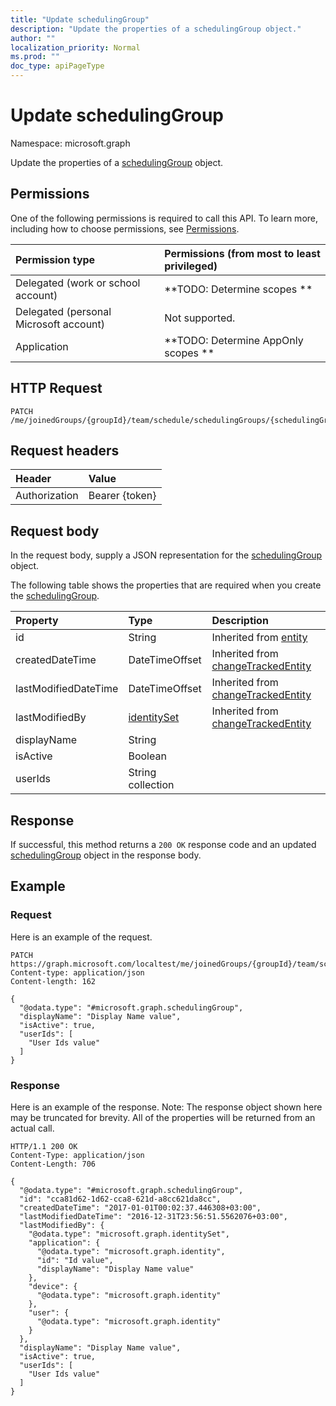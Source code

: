 ```yaml
---
title: "Update schedulingGroup"
description: "Update the properties of a schedulingGroup object."
author: ""
localization_priority: Normal
ms.prod: ""
doc_type: apiPageType
---
```


# Update schedulingGroup

Namespace: microsoft.graph

Update the properties of a [schedulingGroup](../resources/schedulinggroup.md) object.

## Permissions
One of the following permissions is required to call this API. To learn more, including how to choose permissions, see [Permissions](/concepts/permissions-reference.md).

|Permission type|Permissions (from most to least privileged)|
|:---|:---|
|Delegated (work or school account)|**TODO: Determine scopes **|
|Delegated (personal Microsoft account)|Not supported.|
|Application|**TODO: Determine AppOnly scopes **|

## HTTP Request
<!-- {
  "blockType": "ignored"
}
-->
``` http
PATCH /me/joinedGroups/{groupId}/team/schedule/schedulingGroups/{schedulingGroupId}
```

## Request headers
|Header|Value|
|:---|:---|
|Authorization|Bearer {token}|

## Request body
In the request body, supply a JSON representation for the [schedulingGroup](../resources/schedulinggroup.md) object.

The following table shows the properties that are required when you create the [schedulingGroup](../resources/schedulinggroup.md).

|Property|Type|Description|
|:---|:---|:---|
|id|String| Inherited from [entity](../resources/entity.md)|
|createdDateTime|DateTimeOffset| Inherited from [changeTrackedEntity](../resources/changetrackedentity.md)|
|lastModifiedDateTime|DateTimeOffset| Inherited from [changeTrackedEntity](../resources/changetrackedentity.md)|
|lastModifiedBy|[identitySet](../resources/identityset.md)| Inherited from [changeTrackedEntity](../resources/changetrackedentity.md)|
|displayName|String||
|isActive|Boolean||
|userIds|String collection||



## Response
If successful, this method returns a `200 OK` response code and an updated [schedulingGroup](../resources/schedulinggroup.md) object in the response body.

## Example

### Request
Here is an example of the request.
<!-- {
  "blockType": "request",
  "name": "update_schedulinggroup"
}
-->
``` http
PATCH https://graph.microsoft.com/localtest/me/joinedGroups/{groupId}/team/schedule/schedulingGroups/{schedulingGroupId}
Content-type: application/json
Content-length: 162

{
  "@odata.type": "#microsoft.graph.schedulingGroup",
  "displayName": "Display Name value",
  "isActive": true,
  "userIds": [
    "User Ids value"
  ]
}
```

### Response
Here is an example of the response. Note: The response object shown here may be truncated for brevity. All of the properties will be returned from an actual call.
<!-- {
  "blockType": "response",
  "truncated": true
}
-->
``` http
HTTP/1.1 200 OK
Content-Type: application/json
Content-Length: 706

{
  "@odata.type": "#microsoft.graph.schedulingGroup",
  "id": "cca81d62-1d62-cca8-621d-a8cc621da8cc",
  "createdDateTime": "2017-01-01T00:02:37.446308+03:00",
  "lastModifiedDateTime": "2016-12-31T23:56:51.5562076+03:00",
  "lastModifiedBy": {
    "@odata.type": "microsoft.graph.identitySet",
    "application": {
      "@odata.type": "microsoft.graph.identity",
      "id": "Id value",
      "displayName": "Display Name value"
    },
    "device": {
      "@odata.type": "microsoft.graph.identity"
    },
    "user": {
      "@odata.type": "microsoft.graph.identity"
    }
  },
  "displayName": "Display Name value",
  "isActive": true,
  "userIds": [
    "User Ids value"
  ]
}
```

